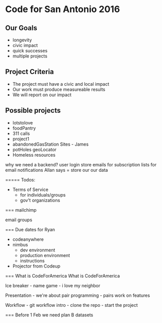 # Code for San Antonio 2016

## Our Goals
- longevity
- civic impact
- quick successes
- multiple projects

## Project Criteria
- The project must have a civic and local impact
- Our work must produce measureable results
- We will report on our impact

## Possible projects
- lotstolove
- foodPantry
- 311 calls
- project1
- abandonedGasStation Sites - James
- potHoles geoLocator
- Homeless resources

why we need a backend?
  user login
  store emails for subscription lists for email notifications
  Allan says = store our our data



=====
Todos:
- Terms of Service
    - for individuals/groups
    - gov't organizations

===
mailchimp

email groups


===
Due dates for Ryan
- codeanywhere
- nimbus
    - dev environment
    - production environment
    - instructions
- Projector from Codeup




===
What is CodeForAmerica
What is CodeForAmerica

Ice breaker
    - name game
    - i love my neighbor

Presentation
    - we're about pair programming
    - pairs work on features

Workflow
    - git workflow intro
    - clone the repo
    - start the project

===
Before 1 Feb
    we need
        plan B datasets
